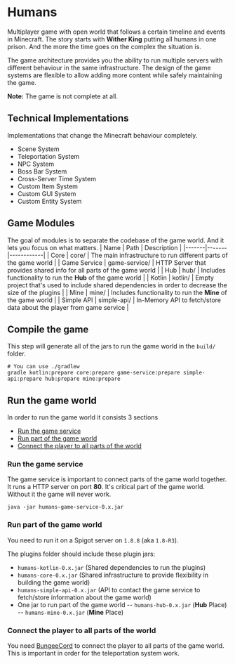 # Humans
Multiplayer game with open world that follows a certain timeline and events in Minecraft.
The story starts with **Wither King** putting all humans in one prison. And the more the time goes on the complex the situation is.

The game architecture provides you the ability to run multiple servers with different behaviour in the same infrastructure.
The design of the game systems are flexible to allow adding more content while safely maintaining the game.

**Note:** The game is not complete at all.

## Technical Implementations
Implementations that change the Minecraft behaviour completely.
- Scene System
- Teleportation System
- NPC System
- Boss Bar System
- Cross-Server Time System
- Custom Item System
- Custom GUI System
- Custom Entity System

## Game Modules
The goal of modules is to separate the codebase of the game world. And it lets you focus on what matters.
| Name | Path | Description |
|-------|-------|------------|
| Core | core/ | The main infrastructure to run different parts of the game world |
| Game Service | game-service/ | HTTP Server that provides shared info for all parts of the game world |
| Hub | hub/ | Includes functionality to run the **Hub** of the game world |
| Kotlin | kotlin/ | Empty project that's used to include shared dependencies in order to decrease the size of the plugins |
| Mine | mine/ | Includes functionality to run the **Mine** of the game world |
| Simple API | simple-api/ | In-Memory API to fetch/store data about the player from game service |

## Compile the game
This step will generate all of the jars to run the game world in the `build/` folder.
```shell
# You can use ./gradlew
gradle kotlin:prepare core:prepare game-service:prepare simple-api:prepare hub:prepare mine:prepare
```

## Run the game world
In order to run the game world it consists 3 sections
- [Run the game service](#run-the-game-service)
- [Run part of the game world](#run-part-of-the-game-world)
- [Connect the player to all parts of the world](#connect-the-player-to-all-parts-of-the-world)

### Run the game service
The game service is important to connect parts of the game world together. It runs a HTTP server on port **80**.
It's critical part of the game world. Without it the game will never work.
```shell
java -jar humans-game-service-0.x.jar
```

### Run part of the game world
You need to run it on a Spigot server on `1.8.8` (aka `1.8-R3`).

The plugins folder should include these plugin jars:
- `humans-kotlin-0.x.jar` (Shared dependencies to run the plugins)
- `humans-core-0.x.jar` (Shared infrastructure to provide flexibility in building the game world)
- `humans-simple-api-0.x.jar` (API to contact the game service to fetch/store information about the game world)
- One jar to run part of the game world
-- `humans-hub-0.x.jar` (**Hub** Place)
-- `humans-mine-0.x.jar` (**Mine** Place)

### Connect the player to all parts of the world
You need [BungeeCord](https://github.com/SpigotMC/BungeeCord) to connect the player to all parts of the game world.
This is important in order for the teleportation system work.

